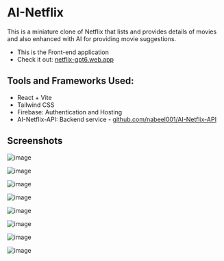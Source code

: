 # AI-Netflix

This is a miniature clone of Netflix that lists and provides details of movies and also enhanced with AI for providing movie suggestions.

- This is the Front-end application
- Check it out: [netflix-gpt6.web.app](https://netflix-gpt6.web.app)

## Tools and Frameworks Used:

- React + Vite
- Tailwind CSS
- Firebase: Authentication and Hosting
- AI-Netflix-API: Backend service - [github.com/nabeel001/AI-Netflix-API](https://github.com/nabeel001/AI-Netflix-API)

## Screenshots

![image](https://github.com/user-attachments/assets/a40a13ef-4b79-46a9-9564-d240c3fbed5b)

![image](https://github.com/user-attachments/assets/2b925ec0-7d55-4d2a-8c0d-2ceede9f7f72)

![image](https://github.com/user-attachments/assets/6476d8da-30da-4208-872a-5e22440a91da)

![image](https://github.com/user-attachments/assets/00a8fb61-c9f1-4511-88f9-629941108d34)

![image](https://github.com/user-attachments/assets/07fa8421-d331-45e7-ac6f-162fe7beecf4)

![image](https://github.com/user-attachments/assets/512f5ead-2219-4b08-b0c4-adb3ad7f75b9)

![image](https://github.com/user-attachments/assets/ef3b2fe9-2e1f-47ff-9432-192e2fc85e29)

![image](https://github.com/user-attachments/assets/a61e77dd-a020-4b81-abf2-aca7b302746c)
